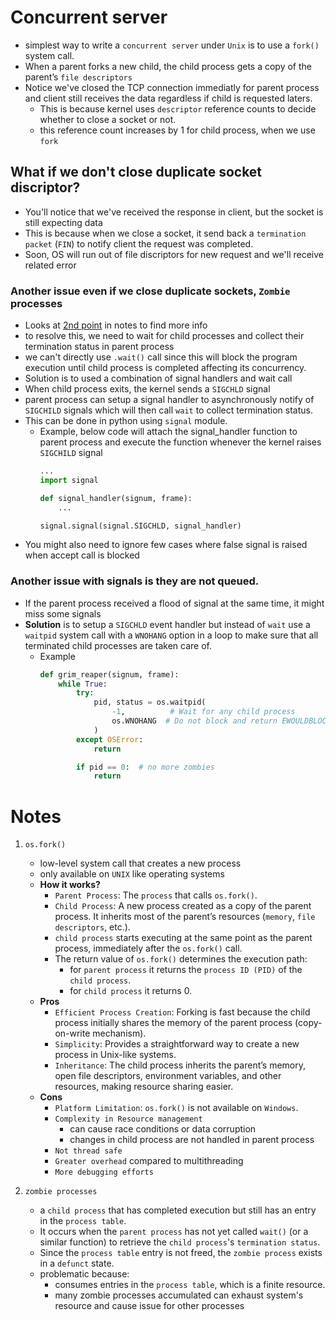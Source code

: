 # Concurrent server
- simplest way to write a `concurrent server` under `Unix` is to use a `fork()` system call.
- When a parent forks a new child, the child process gets a copy of the parent’s `file descriptors`
- Notice we've closed the TCP connection immediatly for parent process and client still receives the data regardless if child is requested laters. 
    - This is because kernel uses `descriptor` reference counts to decide whether to close a socket or not.
    - this reference count increases by 1 for child process, when we use `fork`

## What if we don't close duplicate socket discriptor?
- You'll notice that we've received the response in client, but the socket is still expecting data
- This is because when we close a socket, it send back a `termination packet` (`FIN`) to notify client the request was completed.
- Soon, OS will run out of file discriptors for new request and we'll receive related error

### Another issue even if we close duplicate sockets, `Zombie` processes 
- Looks at [2nd point](#notes) in notes to find more info
- to resolve this, we need to wait for child processes and collect their termination status in parent process
- we can't directly use `.wait()` call since this will block the program execution until child process is completed affecting its concurrency.
- Solution is to used a combination of signal handlers and wait call
- When child process exits, the kernel sends a `SIGCHLD` signal
- parent process can setup a signal handler to asynchronously notify of `SIGCHILD` signals which will then call `wait` to collect termination status.
- This can be done in python using `signal` module. 
    - Example, below code will attach the signal_handler function to parent process and execute the function whenever the kernel raises `SIGCHILD` signal
        ```python
        ...
        import signal

        def signal_handler(signum, frame):
            ...
        
        signal.signal(signal.SIGCHLD, signal_handler)
        ```
- You might also need to ignore few cases where false signal is raised when accept call is blocked

### Another issue with signals is they are not queued.

- If the parent process received a flood of signal at the same time, it might miss some signals
- **Solution** is to setup a `SIGCHLD` event handler but instead of `wait` use a `waitpid` system call with a `WNOHANG` option in a loop to make sure that all terminated child processes are taken care of.
    - Example
        ```python
        def grim_reaper(signum, frame):
            while True:
                try:
                    pid, status = os.waitpid(
                        -1,          # Wait for any child process
                        os.WNOHANG  # Do not block and return EWOULDBLOCK error
                    )
                except OSError:
                    return

                if pid == 0:  # no more zombies
                    return
        ```

# Notes
1. `os.fork()`
    - low-level system call that creates a new process
    - only available on `UNIX` like operating systems
    - **How it works?**
        - `Parent Process`: The `process` that calls `os.fork()`.
        - `Child Process`: A new process created as a copy of the parent process. It inherits most of the parent’s resources (`memory`, `file descriptors`, etc.).
        - `child process` starts executing at the same point as the parent process, immediately after the `os.fork()` call.
        - The return value of `os.fork()` determines the execution path:
            - for `parent process` it returns the `process ID (PID)` of the `child process`.
            - for `child process` it returns 0.
    - **Pros**
        - `Efficient Process Creation`: Forking is fast because the child process initially shares the memory of the parent process (copy-on-write mechanism).
        - `Simplicity`: Provides a straightforward way to create a new process in Unix-like systems.
        - `Inheritance`: The child process inherits the parent’s memory, open file descriptors, environment variables, and other resources, making resource sharing easier.
    - **Cons**
        - `Platform Limitation`: `os.fork()` is not available on `Windows`.
        - `Complexity in Resource management`
            - can cause race conditions or data corruption
            - changes in child process are not handled in parent process
        - `Not thread safe`
        - `Greater overhead` compared to multithreading
        - `More debugging efforts`

2. `zombie processes`
    - a `child process` that has completed execution but still has an entry in the `process table`.
    - It occurs when the `parent process` has not yet called `wait()` (or a similar function) to retrieve the `child process`'s `termination status`.
    - Since the `process table` entry is not freed, the `zombie process` exists in a `defunct` state.
    - problematic because:
        - consumes entries in the `process table`, which is a finite resource.
        - many zombie processes accumulated can exhaust system's resource and cause issue for other processes
    